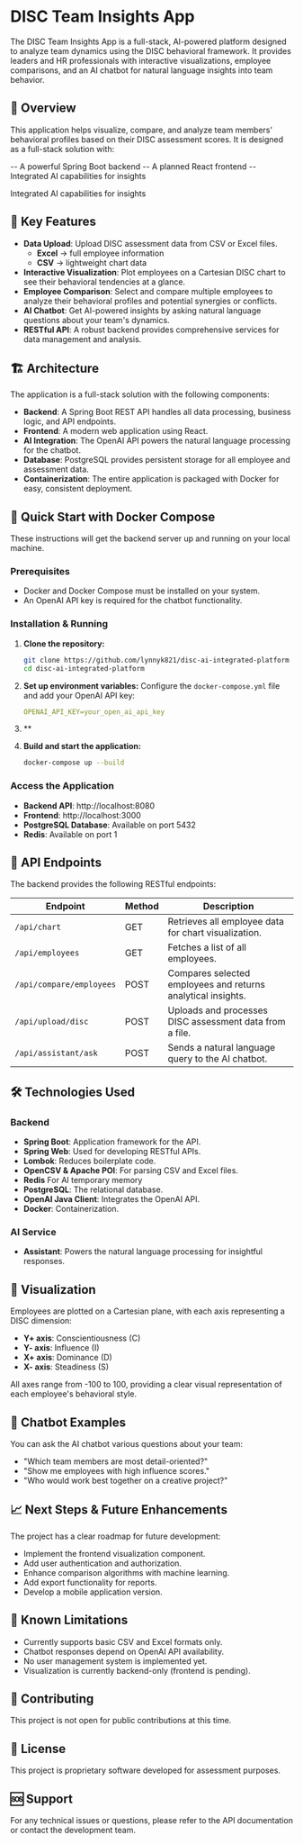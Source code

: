 # DISC Team Insights App

The DISC Team Insights App is a full-stack, AI-powered platform designed to analyze team dynamics using the DISC behavioral framework. It provides leaders and HR professionals with interactive visualizations, employee comparisons, and an AI chatbot for natural language insights into team behavior.

## 📖 Overview

This application helps visualize, compare, and analyze team members' behavioral profiles based on their DISC assessment scores.
It is designed as a full-stack solution with:

-- A powerful Spring Boot backend
-- A planned React frontend
-- Integrated AI capabilities for insights

Integrated AI capabilities for insights
## 🎯 Key Features

- **Data Upload**: Upload DISC assessment data from CSV or Excel files.
   - **Excel** → full employee information
   - **CSV** → lightweight chart data
- **Interactive Visualization**: Plot employees on a Cartesian DISC chart to see their behavioral tendencies at a glance.
- **Employee Comparison**: Select and compare multiple employees to analyze their behavioral profiles and potential synergies or conflicts.
- **AI Chatbot**: Get AI-powered insights by asking natural language questions about your team's dynamics.
- **RESTful API**: A robust backend provides comprehensive services for data management and analysis.

## 🏗️ Architecture

The application is a full-stack solution with the following components:

- **Backend**: A Spring Boot REST API handles all data processing, business logic, and API endpoints.
- **Frontend**: A modern web application using React.
- **AI Integration**: The OpenAI API powers the natural language processing for the chatbot.
- **Database**: PostgreSQL provides persistent storage for all employee and assessment data.
- **Containerization**: The entire application is packaged with Docker for easy, consistent deployment.

## 🚀 Quick Start with Docker Compose

These instructions will get the backend server up and running on your local machine.

### Prerequisites

- Docker and Docker Compose must be installed on your system.
- An OpenAI API key is required for the chatbot functionality.

### Installation & Running

1. **Clone the repository:**
   ```bash
   git clone https://github.com/lynnyk821/disc-ai-integrated-platform
   cd disc-ai-integrated-platform
   ```

2. **Set up environment variables:**
   Configure the `docker-compose.yml` file and add your OpenAI API key:
   ```yaml
   OPENAI_API_KEY=your_open_ai_api_key
   ```
3. ** 

4. **Build and start the application:**
   ```bash
   docker-compose up --build
   ```

### Access the Application

- **Backend API**: http://localhost:8080
- **Frontend**: http://localhost:3000
- **PostgreSQL Database**: Available on port 5432
- **Redis**: Available on port 1


## 🔌 API Endpoints

The backend provides the following RESTful endpoints:

| Endpoint                 | Method | Description |
|--------------------------|--------|-------------|
| `/api/chart`             | GET | Retrieves all employee data for chart visualization. |
| `/api/employees`         | GET | Fetches a list of all employees. |
| `/api/compare/employees` | POST | Compares selected employees and returns analytical insights. |
| `/api/upload/disc`       | POST | Uploads and processes DISC assessment data from a file. |
| `/api/assistant/ask`     | POST | Sends a natural language query to the AI chatbot. |

## 🛠️ Technologies Used

### Backend
- **Spring Boot**: Application framework for the API.
- **Spring Web**: Used for developing RESTful APIs.
- **Lombok**: Reduces boilerplate code.
- **OpenCSV & Apache POI**: For parsing CSV and Excel files.
- **Redis** For AI temporary memory
- **PostgreSQL**: The relational database.
- **OpenAI Java Client**: Integrates the OpenAI API.
- **Docker**: Containerization.

### AI Service
- **Assistant**: Powers the natural language processing for insightful responses.

## 🎨 Visualization

Employees are plotted on a Cartesian plane, with each axis representing a DISC dimension:

- **Y+ axis**: Conscientiousness (C)
- **Y- axis**: Influence (I)
- **X+ axis**: Dominance (D)
- **X- axis**: Steadiness (S)

All axes range from -100 to 100, providing a clear visual representation of each employee's behavioral style.

## 💬 Chatbot Examples

You can ask the AI chatbot various questions about your team:

- "Which team members are most detail-oriented?"
- "Show me employees with high influence scores."
- "Who would work best together on a creative project?"

## 📈 Next Steps & Future Enhancements

The project has a clear roadmap for future development:

- Implement the frontend visualization component.
- Add user authentication and authorization.
- Enhance comparison algorithms with machine learning.
- Add export functionality for reports.
- Develop a mobile application version.

## 🐛 Known Limitations

- Currently supports basic CSV and Excel formats only.
- Chatbot responses depend on OpenAI API availability.
- No user management system is implemented yet.
- Visualization is currently backend-only (frontend is pending).

## 🤝 Contributing

This project is not open for public contributions at this time.

## 📄 License

This project is proprietary software developed for assessment purposes.

## 🆘 Support

For any technical issues or questions, please refer to the API documentation or contact the development team.